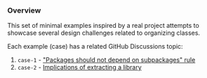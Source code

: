 ### Overview

This set of minimal examples inspired by a real project attempts to showcase several design challenges related to organizing classes.

Each example (case) has a related GitHub Discussions topic:

1. `case-1` - ["Packages should not depend on subpackages" rule](https://github.com/grimsa/practice--packaging/discussions/1)
2. `case-2` - [Implications of extracting a library](https://github.com/grimsa/practice--packaging/discussions/2)
